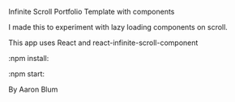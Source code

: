 Infinite Scroll Portfolio Template with components

I made this to experiment with lazy loading components on scroll.

This app uses React and react-infinite-scroll-component

:npm install:

:npm start:

By Aaron Blum
